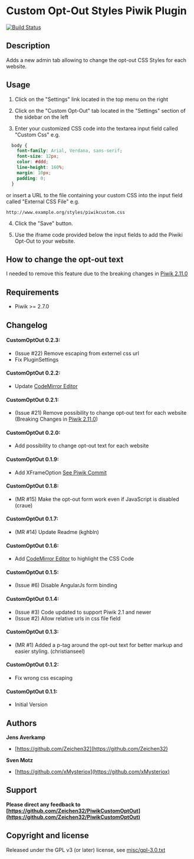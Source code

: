 # Custom Opt-Out Styles Piwik Plugin

[![Build Status](https://travis-ci.org/Zeichen32/PiwikCustomOptOut.png?branch=master)](https://travis-ci.org/Zeichen32/PiwikCustomOptOut)

## Description

Adds a new admin tab allowing to change the opt-out CSS Styles for each website.

## Usage

1) Click on the "Settings" link located in the top menu on the right

2) Click on the "Custom Opt-Out" tab located in the "Settings" section of the sidebar on the left

3) Enter your customized CSS code into the textarea input field called "Custom Css" e.g.
```css     
  body {
    font-family: Arial, Verdana, sans-serif;
    font-size: 12px;
    color: #ddd;
    line-height: 160%;
    margin: 10px;
    padding: 0;
  }
```
or insert a URL to the file containing your custom CSS into the input field called "External CSS File" e.g.

  ``http://www.example.org/styles/piwikcustom.css``

4) Click the "Save" button.

5) Use the iframe code provided below the input fields to add the Piwiki Opt-Out to your website.

## How to change the opt-out text

I needed to remove this feature due to the breaking changes in [Piwik 2.11.0](https://github.com/piwik/piwik/blob/master/CHANGELOG.md#piwik-2110)

## Requirements

+ Piwik >= 2.7.0

## Changelog

#### CustomOptOut 0.2.3:
* (Issue #22) Remove escaping from externel css url
* Fix PluginSettings

#### CustomOptOut 0.2.2:
* Update [CodeMirror Editor](http://codemirror.net)

#### CustomOptOut 0.2.1:
* (Issue #21) Remove possibility to change opt-out text for each website (Breaking Changes in [Piwik 2.11.0](https://github.com/piwik/piwik/blob/master/CHANGELOG.md#piwik-2110))

#### CustomOptOut 0.2.0:
* Add possibility to change opt-out text for each website

#### CustomOptOut 0.1.9:
* Add XFrameOption [See Piwik Commit](https://github.com/piwik/piwik/commit/25545fdc55a1decd13548c1f3f6479789956e56c)

#### CustomOptOut 0.1.8:
* (MR #15) Make the opt-out form work even if JavaScript is disabled (craue)

#### CustomOptOut 0.1.7:
* (MR #14) Update Readme (kghbln)

#### CustomOptOut 0.1.6:
* Add [CodeMirror Editor](http://codemirror.net) to highlight the CSS Code

#### CustomOptOut 0.1.5:
* (Issue #6) Disable AngularJs form binding

#### CustomOptOut 0.1.4:
* (Issue #3) Code updated to support Piwik 2.1 and newer
* (Issue #2) Allow relative urls in css file field

#### CustomOptOut 0.1.3:
* (MR #1) Added a p-tag around the opt-out text for better markup and easier styling. (christianseel)

#### CustomOptOut 0.1.2:
* Fix wrong css escaping

#### CustomOptOut 0.1.1:
* Initial Version


## Authors

**Jens Averkamp**

+ [https://github.com/Zeichen32](https://github.com/Zeichen32)

**Sven Motz**

+ [https://github.com/xMysteriox](https://github.com/xMysteriox)

## Support
**Please direct any feedback to [https://github.com/Zeichen32/PiwikCustomOptOut](https://github.com/Zeichen32/PiwikCustomOptOut)**

## Copyright and license

Released under the GPL v3 (or later) license, see [misc/gpl-3.0.txt](misc/gpl-3.0.txt)
